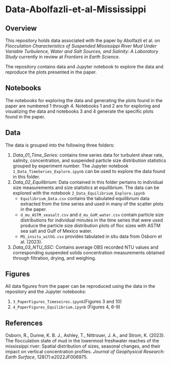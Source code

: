 # Data-Abolfazli-et-al-Mississippi

## Overview

This repository holds data associated with the paper by Abolfazli et al. on *Flocculation Characteristics of Suspended Mississippi River Mud Under Variable Turbulence, Water and Salt Sources, and Salinity: A Laboratory Study* currently in review at *Frontiers in Earth Science*.

The repository contains data and Jupyter notebook to explore the data and reproduce the plots presented in the paper.

## Notebooks

The notebooks for exploring the data and generating the plots found in the paper are numbered 1 through 4. Notebooks 1 and 2 are for exploring and visualizing the data and notebooks 3 and 4 generate the specific plots found in the paper.

## Data

The data is grouped into the following three folders:
1. *Data_01_Time_Series:* contains time series data for turbulent shear rate, salinity, concentration, and suspended particle size distribution statistics grouped by experiment number. The Jupyter notebook ```1_Data_TimeSeries_Explore.ipynb``` can be used to explore the data found in this folder.
2. *Data_02_Equilibrium:* Data contained in this folder pertains to individual size measurements and size statistics at equilibrium. The data can be explored with the notebook ```2_Data_Equilibrium_Explore.ipynb```
	- ```Equilibrium_Data.csv``` contains the tabulated equilibrium data extracted from the time series and used in many of the scatter plots in the paper.
	- ```d_mu_ASTM_seasalt.csv``` and ```d_mu_GoM_water.csv``` contain particle size distributions for individual minutes in the time series that were used produce the particle size distribution plots of floc sizes with ASTM sea salt and Gulf of Mexico water.
	- ```MS_insitu_withG.csv``` provides tabulated in situ data from Osborn et al. (2023).
3. *Data_03_NTU_SSC:* Contains average OBS recorded NTU values and corresponding suspended solids concentration measurements obtained through filtration, drying, and weighing.

## Figures 

All data figures from the paper can be reproduced using the data in the repository and the Jupyter notebooks:

1. ```3_PaperFigures_Timeseires.ipynb```(Figures 3 and 10)
2. ```4_PaperFigures_Equilibrium.ipynb``` (Figures 4, 6-9)

## References

Osborn, R., Dunne, K. B. J., Ashley, T., Nittrouer, J. A., and Strom, K. (2023). The flocculation state of mud in the lowermost freshwater reaches of the mississippi river: Spatial distribution of sizes, seasonal changes, and their impact on vertical concentration profiles. *Journal of Geophysical Research: Earth Surface*, 128(7):e2022JF006975.
